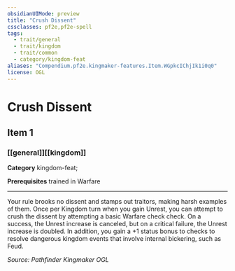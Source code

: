 ```yaml
---
obsidianUIMode: preview
title: "Crush Dissent"
cssclasses: pf2e,pf2e-spell
tags:
  - trait/general
  - trait/kingdom
  - trait/common
  - category/kingdom-feat
aliases: "Compendium.pf2e.kingmaker-features.Item.WGpkcIChjIk1i0q0"
license: OGL
---
```

# Crush Dissent
## Item 1
### [[general]][[kingdom]]

**Category** kingdom-feat; 



**Prerequisites** trained in Warfare
* * *
Your rule brooks no dissent and stamps out traitors, making harsh examples of them. Once per Kingdom turn when you gain Unrest, you can attempt to crush the dissent by attempting a basic Warfare check check. On a success, the Unrest increase is canceled, but on a critical failure, the Unrest increase is doubled. In addition, you gain a +1 status bonus to checks to resolve dangerous kingdom events that involve internal bickering, such as Feud.

*Source: Pathfinder Kingmaker*
*OGL*